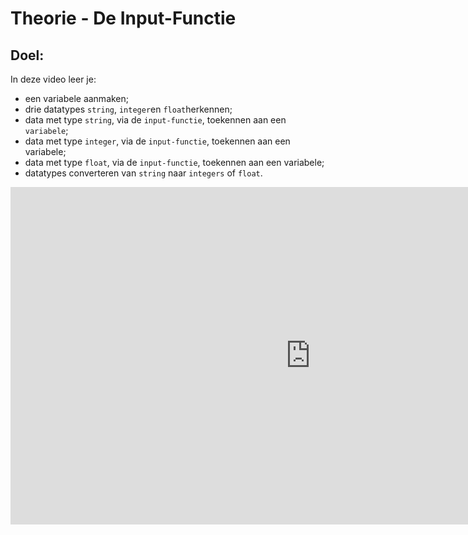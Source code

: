 # Theorie - De Input-Functie


## Doel:

In deze video leer je: 
* een variabele aanmaken; 
* drie datatypes `string`, `integer`en `float`herkennen; 
* data met type `string`, via de `input-functie`, toekennen aan een `variabele`; 
* data met type `integer`, via de `input-functie`, toekennen aan een variabele; 
* data met type `float`, via de `input-functie`, toekennen aan een variabele; 
* datatypes converteren van `string` naar `integers` of `float`. 


<iframe width="960" height="540" src="https://www.youtube.com/embed/y6oCRKSvnUE?list=PL7qul8TV_7p5mZ_LFp_KHUVn1WglOU-is" title="Python in de Klas - Begrensde Herhaling" frameborder="0" allow="accelerometer; autoplay; clipboard-write; encrypted-media; gyroscope; picture-in-picture; web-share" allowfullscreen></iframe>
